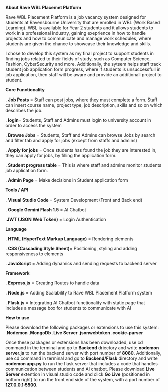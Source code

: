**About Rave WBL Placemet Platform**

Rave WBL Placement Platform is a job vacancy system designed for students at Ravensbourne University that are enrolled in WBL (Work Based Learning). WBL is available for Year 2 students and it allows students to work in a professional industry, gaining exeprience in how to handle projects and how to communicate and manage work schedules, where students are given the chance to showcase their knowledge and skills.

I chose to develop this system as my final project to support students in finding jobs related to their fields of study, such as Computer Science, Fashion, CyberSecurity and more. Additionally, the sytsem helps staff track student job application form progress, where if students is unsuccessfull in job application, then staff will be aware and provide an additionall project to student. 





**Core Functionality**

. **Job Posts** = Staff can post jobs, where they must complete a form. Staff can insert course name, project type, job description, skills and so on which describes the job. 

. **login**= Students, Staff and Admins must login to  university account in order to access the system

. **Browse Jobs** = Students, Staff and Admins can browse Jobs by search and filter tab and apply for jobs (except from staffs and admins)

. **Apply for jobs** = Once students has found the job they are interested in, they can apply for jobs, by filling the application form. 

. **Student progress table** = This is where staff and admins monitor students job application form.

. **Admin Page** = Make decisions in Student application form






**Tools / API**

. **Visual Studio Code** = System Development (Front and Back end)

. **Google Gemini Flash 1.5** = AI Chatbot 

.**JWT (JSON Web Token)** = Login Authentication 






**Language** 

. **HTML (HyperText Markup Language)** = Rendering elements 

. **CSS (Cascading Style Sheet)**= Positioning, styling and adding responsiveness to elements 

. **JavaScript** = Adding dynamics and sending requests to backend server






**Framework**

. **Express.js** = Creating Routes to handle data 

. **Node.js** = Adding Scalability to Rave WBL Placement Platform system 

. **Flask.js** = Integrating AI Chatbot functionality with static page that includes a message box for students to communicate with AI






**How to use**

Please download the following packages or extensions  to use this system:
.**Nodemon**
.**MongoDb** 
.**Live Server**
.**jsonwebtoken**
.**cookie-parser**

Once these packages or extensions has been downloaded, use cd command in the terminal and  go to **Backend** driectory and write **nodemon server.js** to run the backend server with port number of **8080**. Additionally, use cd command in terminal and go to **Backend/Flask** directory and write **nodemon app.py** to run the flask server that includes a code that handles communication between students and AI chatbot.  Please download **Live Server** extention in visual studio code and click **Go Live** (positioned in bottom right) to run the front end side of the system, with a port number of **127.0.0.1:5500**. 





